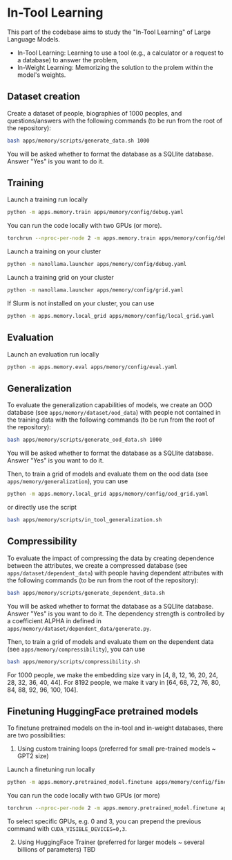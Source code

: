 # In-Tool Learning
This part of the codebase aims to study the "In-Tool Learning" of Large Language Models.

- In-Tool Learning: Learning to use a tool (e.g., a calculator or a request to a database) to answer the problem,
- In-Weight Learning: Memorizing the solution to the prolem within the model's weights.

## Dataset creation
Create a dataset of people, biographies of 1000 peoples, and questions/answers with the following commands (to be run from the root of the repository):
```bash
bash apps/memory/scripts/generate_data.sh 1000
```
You will be asked whether to format the database as a SQLlite database. Answer "Yes" is you want to do it.

## Training
Launch a training run locally
```bash
python -m apps.memory.train apps/memory/config/debug.yaml
```
You can run the code locally with two GPUs (or more).
```bash
torchrun --nproc-per-node 2 -m apps.memory.train apps/memory/config/debug.yaml
```
Launch a training on your cluster
```bash
python -m nanollama.launcher apps/memory/config/debug.yaml
```
Launch a training grid on your cluster
```bash
python -m nanollama.launcher apps/memory/config/grid.yaml
```
If Slurm is not installed on your cluster, you can use
```bash
python -m apps.memory.local_grid apps/memory/config/local_grid.yaml
```

## Evaluation
Launch an evaluation run locally
```bash
python -m apps.memory.eval apps/memory/config/eval.yaml
```

## Generalization
To evaluate the generalization capabilities of models, we create an OOD database (see `apps/memory/dataset/ood_data`) with people not contained in the training data with the following commands (to be run from the root of the repository):
```bash
bash apps/memory/scripts/generate_ood_data.sh 1000
```
You will be asked whether to format the database as a SQLlite database. Answer "Yes" is you want to do it.

Then, to train a grid of models and evaluate them on the ood data (see `apps/memory/generalization`), you can use
```bash
python -m apps.memory.local_grid apps/memory/config/ood_grid.yaml
```
or directly use the script
```bash
bash apps/memory/scripts/in_tool_generalization.sh
```

## Compressibility
To evaluate the impact of compressing the data by creating dependence between the attributes, we create a compressed database (see `apps/dataset/dependent_data`) with people having dependent attributes with the following commands (to be run from the root of the repository):
```bash
bash apps/memory/scripts/generate_dependent_data.sh
```
You will be asked whether to format the database as a SQLlite database. Answer "Yes" is you want to do it.
The dependency strength is controlled by a coefficient ALPHA in defined in `apps/memory/dataset/dependent_data/generate.py`.

Then, to train a grid of models and evaluate them on the dependent data (see `apps/memory/compressibility`), you can use
```bash
bash apps/memory/scripts/compressibility.sh
```
For 1000 people, we make the embedding size vary in [4, 8, 12, 16, 20, 24, 28, 32, 36, 40, 44].
For 8192 people, we make it vary in [64, 68, 72, 76, 80, 84, 88, 92, 96, 100, 104].

## Finetuning HuggingFace pretrained models
To finetune pretrained models on the in-tool and in-weight databases, there are two possibilities:

1) Using custom training loops (preferred for small pre-trained models ~ GPT2 size)

Launch a finetuning run locally
```bash
python -m apps.memory.pretrained_model.finetune apps/memory/config/finetune.yaml
```
You can run the code locally with two GPUs (or more)
```bash
torchrun --nproc-per-node 2 -m apps.memory.pretrained_model.finetune apps/memory/config/finetune.yaml
```
To select specific GPUs, e.g. 0 and 3, you can prepend the previous command with ```CUDA_VISIBLE_DEVICES=0,3```.

2) Using HuggingFace Trainer (preferred for larger models ~ several billions of parameters)
TBD